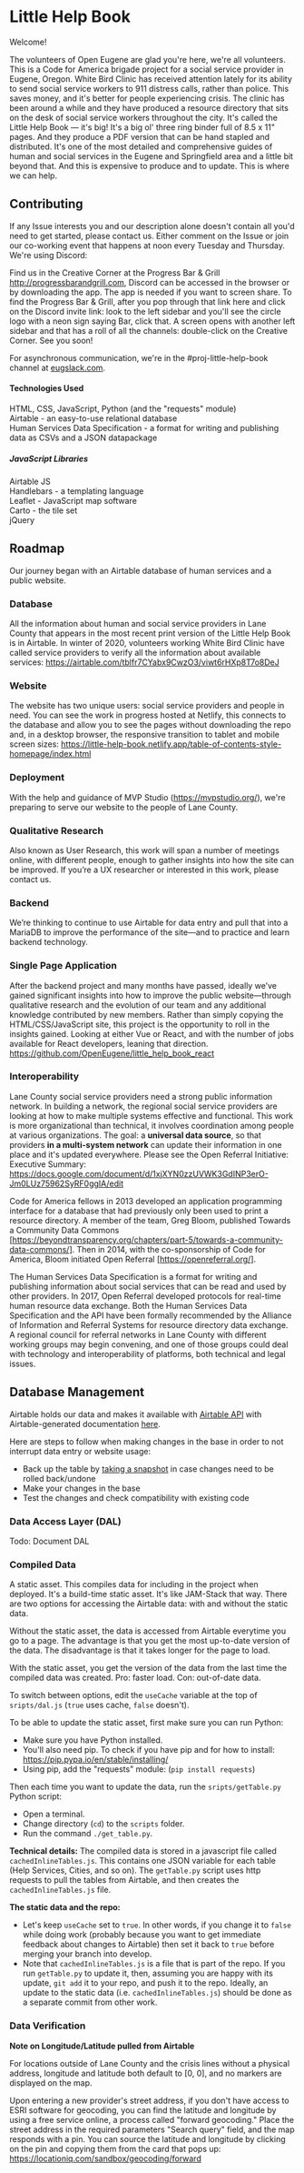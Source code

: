 # Little Help Book

Welcome! 

The volunteers of Open Eugene are glad you're here, we're all volunteers. This is a Code for America brigade project for a social service provider in Eugene, Oregon. White Bird Clinic has received attention lately for its ability to send social service workers to 911 distress calls, rather than police. This saves money, and it's better for people experiencing crisis. The clinic has been around a while and they have produced a resource directory that sits on the desk of social service workers throughout the city. It's called the Little Help Book — it's big! It's a big ol' three ring binder full of 8.5 x 11" pages. And they produce a PDF version that can be hand stapled and distributed. It's one of the most detailed and comprehensive guides of human and social services in the Eugene and Springfield area and a little bit beyond that. And this is expensive to produce and to update. This is where we can help. 

## Contributing

If any Issue interests you and our description alone doesn't contain all you'd need to get started, please contact us. Either comment on the Issue or join our co-working event that happens at noon every Tuesday and Thursday. We're using Discord:

Find us in the Creative Corner at the Progress Bar & Grill http://progressbarandgrill.com, Discord can be accessed in the browser or by downloading the app. The app is needed if you want to screen share. To find the Progress Bar & Grill, after you pop through that link here and click on the Discord invite link: look to the left sidebar and you'll see the circle logo with a neon sign saying Bar, click that. A screen opens with another left sidebar and that has a roll of all the channels: double-click on the Creative Corner. See you soon! 

For asynchronous communication, we're in the #proj-little-help-book channel at [eugslack.com](https://eugenetech.slack.com/channels/proj-little-help-book).

#### Technologies Used

HTML, CSS, JavaScript, Python (and the "requests" module) <br>
Airtable - an easy-to-use relational database <br>
Human Services Data Specification - a format for writing and publishing data as CSVs and a JSON datapackage

##### JavaScript Libraries
Airtable JS <br>
Handlebars - a templating language <br>
Leaflet - JavaScript map software <br>
Carto - the tile set <br>
jQuery

## Roadmap

Our journey began with an Airtable database of human services and a public website. 

### Database 

All the information about human and social service providers in Lane County that appears in the most recent print version of the Little Help Book is in Airtable. In winter of 2020, volunteers working White Bird Clinic have called service providers to verify all the information about available services: https://airtable.com/tblfr7CYabx9CwzO3/viwt6rHXp8T7o8DeJ

### Website

The website has two unique users: social service providers and people in need. You can see the work in progress hosted at Netlify, this connects to the database and allow you to see the pages without downloading the repo and, in a desktop browser, the responsive transition to tablet and mobile screen sizes: https://little-help-book.netlify.app/table-of-contents-style-homepage/index.html

### Deployment

With the help and guidance of MVP Studio (https://mvpstudio.org/), we're preparing to serve our website to the people of Lane County.

### Qualitative Research

Also known as User Research, this work will span a number of meetings online, with different people, enough to gather insights into how the site can be improved. If you’re a UX researcher or interested in this work, please contact us.

### Backend

We’re thinking to continue to use Airtable for data entry and pull that into a MariaDB to improve the performance of the site—and to practice and learn backend technology.

### Single Page Application

After the backend project and many months have passed, ideally we’ve gained significant insights into how to improve the public website—through qualitative research and the evolution of our team and any additional knowledge contributed by new members. Rather than simply copying the HTML/CSS/JavaScript site, this project is the opportunity to roll in the insights gained. Looking at either Vue or React, and with the number of jobs available for React developers, leaning that direction. https://github.com/OpenEugene/little_help_book_react

### Interoperability 

Lane County social service providers need a strong public information network. In building a network, the regional social service providers are looking at how to make multiple systems effective and functional. This work is more organizational than technical, it involves coordination among people at various organizations. The goal: a **universal data source**, so that providers **in a multi-system network** can update their information in one place and it's updated everywhere. Please see the Open Referral Initiative: Executive Summary: https://docs.google.com/document/d/1xjXYN0zzUVWK3GdINP3erO-Jm0LUz75962SyRF0ggIA/edit

Code for America fellows in 2013 developed an application programming interface for a database that had previously only been used to print a resource directory. A member of the team, Greg Bloom, published Towards a Community Data Commons [https://beyondtransparency.org/chapters/part-5/towards-a-community-data-commons/]. Then in 2014, with the co-sponsorship of Code for America, Bloom initiated Open Referral [https://openreferral.org/]. 

The Human Services Data Specification is a format for writing and publishing information about social services that can be read and used by other providers. In 2017, Open Referral developed protocols for real-time human resource data exchange. Both the Human Services Data Specification and the API have been formally recommended by the Alliance of Information and Referral Systems for resource directory data exchange. A regional council for referral networks in Lane County with different working groups may begin convening, and one of those groups could deal with technology and interoperability of platforms, both technical and legal issues. 

## Database Management

Airtable holds our data and makes it available with [Airtable API](https://littlehelpbook.com/swagger/index.html) with Airtable-generated documentation [here](https://airtable.com/appj3UWymNh6FgtGR/api/docs#curl/introduction). 

Here are steps to follow when making changes in the base in order to not interrupt data entry or website usage:

* Back up the table by [taking a snapshot](https://support.airtable.com/hc/en-us/articles/202584799-Taking-and-Restoring-Base-Snapshots) in case changes need to be rolled back/undone
* Make your changes in the base
* Test the changes and check compatibility with existing code

### Data Access Layer (DAL)

Todo: Document DAL

### Compiled Data

A static asset. This compiles data for including in the project when deployed. It's a build-time static asset. It's like JAM-Stack that way.
There are two options for accessing the Airtable data: with and without the static data. 

Without the static asset, the data is accessed from Airtable everytime you go to a page. The advantage is that you get the most up-to-date version of the data. The disadvantage is that it takes longer for the page to load. 

With the static asset, you get the version of the data from the last time the compiled data was created. Pro: faster load. Con: out-of-date data. 

To switch between options, edit the `useCache` variable at the top of `sripts/dal.js` (`true` uses cache, `false` doesn't). 

To be able to update the static asset, first make sure you can run Python:
- Make sure you have Python installed.
- You'll also need pip. To check if you have pip and for how to install: https://pip.pypa.io/en/stable/installing/ 
- Using pip, add the "requests" module: (`pip install requests`) 

Then each time you want to update the data, run the `sripts/getTable.py` Python script: 
- Open a terminal. 
- Change directory (`cd`) to the `scripts` folder. 
- Run the command `./get_table.py`. 

**Technical details:** The compiled data is stored in a javascript file called `cachedInlineTables.js`. This contains one JSON variable for each table (Help Services, Cities, and so on). The `getTable.py` script uses http requests to pull the tables from Airtable, and then creates the `cachedInlineTables.js` file. 

**The static data and the repo:** 
- Let's keep `useCache` set to `true`. In other words, if you change it to `false` while doing work (probably because you want to get immediate feedback about changes to Airtable) then set it back to `true` before merging your branch into develop. 
- Note that  `cachedInlineTables.js` is a file that is part of the repo. If you run `getTable.py` to update it, then, assuming you are happy with its update, `git add` it to your repo, and push it to the repo. Ideally, an update to the static data (i.e. `cachedInlineTables.js`) should be done as a separate commit from other work. 

### Data Verification

**Note on Longitude/Latitude pulled from Airtable**

For locations outside of Lane County and the crisis lines without a physical address, longitude and latitude both default to [0, 0], and no markers are displayed on the map.

Upon entering a new provider's street address, if you don't have access to ESRI software for geocoding, you can find the latitude and longitude by using a free service online, a process called "forward geocoding." Place the street address in the required parameters "Search query" field, and the map responds with a pin. You can source the latitude and longitude by clicking on the pin and copying them from the card that pops up: https://locationiq.com/sandbox/geocoding/forward

